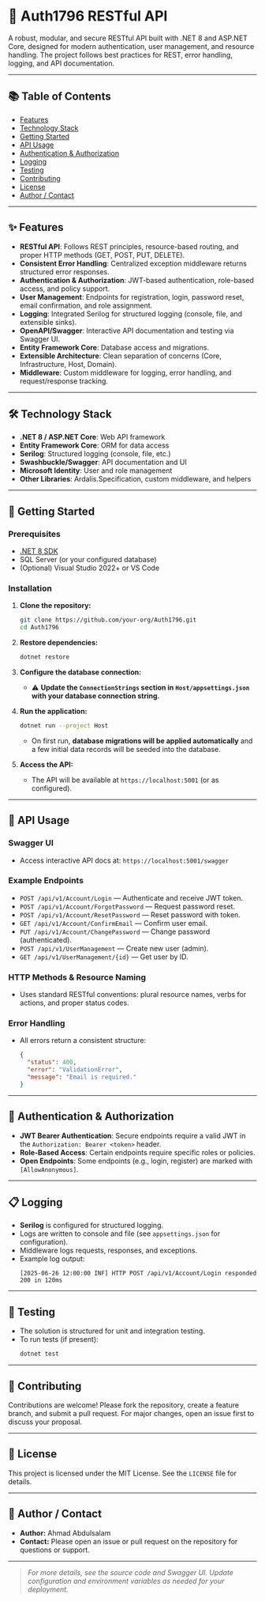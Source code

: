 # 🚀 Auth1796 RESTful API

A robust, modular, and secure RESTful API built with .NET 8 and ASP.NET Core, designed for modern authentication, user management, and resource handling. The project follows best practices for REST, error handling, logging, and API documentation.

---

## 📚 Table of Contents
- [Features](#features)
- [Technology Stack](#technology-stack)
- [Getting Started](#getting-started)
- [API Usage](#api-usage)
- [Authentication & Authorization](#authentication--authorization)
- [Logging](#logging)
- [Testing](#testing)
- [Contributing](#contributing)
- [License](#license)
- [Author / Contact](#author--contact)

---

## ✨ Features

- **RESTful API**: Follows REST principles, resource-based routing, and proper HTTP methods (GET, POST, PUT, DELETE).
- **Consistent Error Handling**: Centralized exception middleware returns structured error responses.
- **Authentication & Authorization**: JWT-based authentication, role-based access, and policy support.
- **User Management**: Endpoints for registration, login, password reset, email confirmation, and role assignment.
- **Logging**: Integrated Serilog for structured logging (console, file, and extensible sinks).
- **OpenAPI/Swagger**: Interactive API documentation and testing via Swagger UI.
- **Entity Framework Core**: Database access and migrations.
- **Extensible Architecture**: Clean separation of concerns (Core, Infrastructure, Host, Domain).
- **Middleware**: Custom middleware for logging, error handling, and request/response tracking.

---

## 🛠️ Technology Stack

- **.NET 8 / ASP.NET Core**: Web API framework
- **Entity Framework Core**: ORM for data access
- **Serilog**: Structured logging (console, file, etc.)
- **Swashbuckle/Swagger**: API documentation and UI
- **Microsoft Identity**: User and role management
- **Other Libraries**: Ardalis.Specification, custom middleware, and helpers

---

## 🚦 Getting Started

### Prerequisites
- [.NET 8 SDK](https://dotnet.microsoft.com/download)
- SQL Server (or your configured database)
- (Optional) Visual Studio 2022+ or VS Code

### Installation

1. **Clone the repository:**
   ```sh
   git clone https://github.com/your-org/Auth1796.git
   cd Auth1796
   ```

2. **Restore dependencies:**
   ```sh
   dotnet restore
   ```

3. **Configure the database connection:**
   - ⚠️ **Update the `ConnectionStrings` section in `Host/appsettings.json` with your database connection string.**

4. **Run the application:**
   ```sh
   dotnet run --project Host
   ```
   - On first run, **database migrations will be applied automatically** and a few initial data records will be seeded into the database.

5. **Access the API:**
   - The API will be available at `https://localhost:5001` (or as configured).

---

## 📖 API Usage

### Swagger UI
- Access interactive API docs at: `https://localhost:5001/swagger`

### Example Endpoints
- `POST /api/v1/Account/Login` — Authenticate and receive JWT token.
- `POST /api/v1/Account/ForgotPassword` — Request password reset.
- `POST /api/v1/Account/ResetPassword` — Reset password with token.
- `GET /api/v1/Account/ConfirmEmail` — Confirm user email.
- `PUT /api/v1/Account/ChangePassword` — Change password (authenticated).
- `POST /api/v1/UserManagement` — Create new user (admin).
- `GET /api/v1/UserManagement/{id}` — Get user by ID.

### HTTP Methods & Resource Naming
- Uses standard RESTful conventions: plural resource names, verbs for actions, and proper status codes.

### Error Handling
- All errors return a consistent structure:
  ```json
  {
    "status": 400,
    "error": "ValidationError",
    "message": "Email is required."
  }
  ```

---

## 🔐 Authentication & Authorization

- **JWT Bearer Authentication**: Secure endpoints require a valid JWT in the `Authorization: Bearer <token>` header.
- **Role-Based Access**: Certain endpoints require specific roles or policies.
- **Open Endpoints**: Some endpoints (e.g., login, register) are marked with `[AllowAnonymous]`.

---

## 📋 Logging

- **Serilog** is configured for structured logging.
- Logs are written to console and file (see `appsettings.json` for configuration).
- Middleware logs requests, responses, and exceptions.
- Example log output:
  ```
  [2025-06-26 12:00:00 INF] HTTP POST /api/v1/Account/Login responded 200 in 120ms
  ```

---

## 🧪 Testing

- The solution is structured for unit and integration testing.
- To run tests (if present):
  ```sh
  dotnet test
  ```

---

## 🤝 Contributing

Contributions are welcome! Please fork the repository, create a feature branch, and submit a pull request. For major changes, open an issue first to discuss your proposal.

---

## 📄 License

This project is licensed under the MIT License. See the `LICENSE` file for details.

---

## 👤 Author / Contact

- **Author:** Ahmad Abdulsalam
- **Contact:** Please open an issue or pull request on the repository for questions or support.

---

> _For more details, see the source code and Swagger UI. Update configuration and environment variables as needed for your deployment._